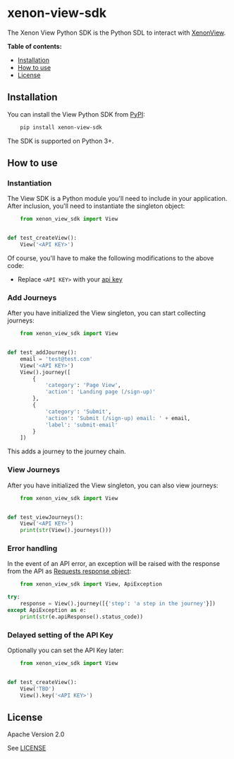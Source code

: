 # xenon-view-sdk

The Xenon View Python SDK is the Python SDL to interact with [XenonView](https://xenonview.com).

**Table of contents:**

* [Installation](#installation)
* [How to use](#how-to-use)
* [License](#license)

## <a name="installation"></a>
## Installation

You can install the View Python SDK from [PyPI](https://pypi.org/project/realpython-reader/):

```bash
    pip install xenon-view-sdk
```

The SDK is supported on Python 3+.

## <a name="how-to-use"></a>
## How to use

### Instantiation
The View SDK is a Python module you'll need to include in your application. After inclusion, you'll need to instantiate the singleton object:

```python
    from xenon_view_sdk import View


def test_createView():
    View('<API KEY>')
```
Of course, you'll have to make the following modifications to the above code:
- Replace `<API KEY>` with your [api key](https://xenonview.com/api-get)

### Add Journeys
After you have initialized the View singleton, you can start collecting journeys:

```python
    from xenon_view_sdk import View


def test_addJourney():
    email = 'test@test.com'
    View('<API KEY>')
    View().journey([
        {
            'category': 'Page View',
            'action': 'Landing page (/sign-up)'
        },
        {
            'category': 'Submit',
            'action': 'Submit (/sign-up) email: ' + email,
            'label': 'submit-email'
        }
    ])
```
This adds a journey to the journey chain. 

### View Journeys
After you have initialized the View singleton, you can also view journeys:

```python
    from xenon_view_sdk import View


def test_viewJourneys():
    View('<API KEY>')
    print(str(View().journeys()))
```

### Error handling
In the event of an API error, an exception will be raised with the response from the API as [Requests response object](https://docs.python-requests.org/en/latest/user/quickstart/#response-content):

```python
    from xenon_view_sdk import View, ApiException

try:
    response = View().journey([{'step': 'a step in the journey'}])
except ApiException as e:
    print(str(e.apiResponse().status_code))
```

### Delayed setting of the API Key
Optionally you can set the API Key later:

```python
    from xenon_view_sdk import View


def test_createView():
    View('TBD')
    View().key('<API KEY>')
```

## <a name="license"></a>
## License 

Apache Version 2.0

See [LICENSE](https://github.com/xenonview-com/view-python-sdk/blob/main/LICENSE)
